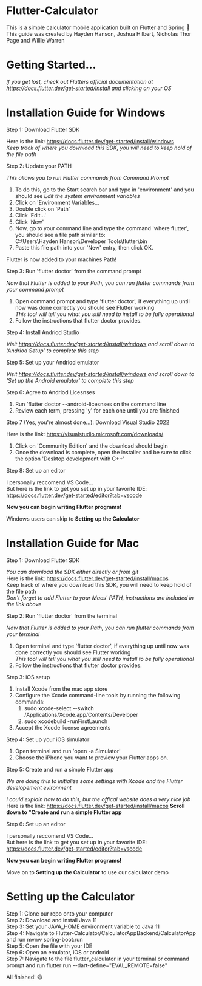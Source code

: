 # Flutter-Calculator
This is a simple calculator mobile application built on Flutter and Spring 📱 <br />
This guide was created by Hayden Hanson, Joshua Hilbert, Nicholas Thor Page and Willie Warren <br />

# Getting Started...
*If you get lost, check out Flutters official documentation at https://docs.flutter.dev/get-started/install and clicking on your OS* <br />

# Installation Guide for Windows

Step 1: Download Flutter SDK <br />

Here is the link: https://docs.flutter.dev/get-started/install/windows <br />
*Keep track of where you download this SDK, you will need to keep hold of the file path* <br />

Step 2: Update your PATH <br />

*This allows you to run Flutter commands from Command Prompt* <br />
1. To do this, go to the Start search bar and type in 'environment' and you should see *Edit the system environment variables* <br />
2. Click on 'Environment Variables... <br/>
3. Double click on 'Path' <br/>
4. Click 'Edit...' <br/>
5. Click 'New' <br/>
6. Now, go to your command line and type the command 'where flutter', you should see a file path similar to: <br/>
     C:\Users\Hayden Hanson\Developer Tools\flutter\bin <br/>
7. Paste this file path into your 'New' entry, then click OK. <br/>

Flutter is now added to your machines Path! <br/>

Step 3: Run 'flutter doctor' from the command prompt <br/>

*Now that Flutter is added to your Path, you can run flutter commands from your command prompt* <br/>
1. Open command prompt and type 'flutter doctor', if everything up until now was done correctly you should see Flutter working <br> *This tool will tell you what you still need to install to be fully operational*
2. Follow the instructions that flutter doctor provides. <br/>

Step 4: Install Andriod Studio <br/>

*Visit https://docs.flutter.dev/get-started/install/windows and scroll down to 'Andriod Setup' to complete this step* <br/>

Step 5: Set up your Andriod emulator <br/>

*Visit https://docs.flutter.dev/get-started/install/windows and scroll down to 'Set up the Android emulator' to complete this step* <br/>

Step 6: Agree to Andriod Licesnses <br/>

1. Run 'flutter doctor --android-licesnses on the command line <br/>
2. Review each term, pressing 'y' for each one until you are finished <br/>

Step 7 (Yes, you're almost done...): Download Visual Studio 2022 <br/>

Here is the link: https://visualstudio.microsoft.com/downloads/ <br/>
1. Click on 'Community Edition' and the download should begin <br/>
2. Once the download is complete, open the installer and be sure to click the option 'Desktop development with C++' <br/>

Step 8: Set up an editor <br/>

I personally reccomend VS Code... <br/>
But here is the link to get you set up in your favorite IDE: https://docs.flutter.dev/get-started/editor?tab=vscode <br/>

**Now you can begin writing Flutter programs!** <br/>

Windows users can skip to **Setting up the Calculator** <br/>

# Installation Guide for Mac

Step 1: Download Flutter SDK <br/>

*You can download the SDK either directly or from git* <br/>
Here is the link: https://docs.flutter.dev/get-started/install/macos <br/>
Keep track of where you download this SDK, you will need to keep hold of the file path <br/>
*Don't forget to add Flutter to your Macs' PATH, instructions are included in the link above* <br/>

Step 2: Run 'flutter doctor' from the terminal <br/>

*Now that Flutter is added to your Path, you can run flutter commands from your terminal* <br/>
1. Open terminal and type 'flutter doctor', if everything up until now was done correctly you should see Flutter working <br> *This tool will tell you what you still need to install to be fully operational*
2. Follow the instructions that flutter doctor provides. <br/>

Step 3: iOS setup <br/>

1. Install Xcode from the mac app store <br/>
2. Configure the Xcode command-line tools by running the following commands: <br/>
     1. sudo xcode-select --switch /Applications/Xcode.app/Contents/Developer <br/>
     2. sudo xcodebuild -runFirstLaunch <br/>
3. Accept the Xcode license agreements <br/>

Step 4: Set up your iOS simulator <br/>

1. Open terminal and run 'open -a Simulator' <br/>
2. Choose the iPhone you want to preview your Flutter apps on. <br/>

Step 5: Create and run a simple Flutter app <br/>

*We are doing this to initialize some settings with Xcode and the Flutter developement evironment* <br/>

*I could explain how to do this, but the offical website does a very nice job* <br/>
Here is the link: https://docs.flutter.dev/get-started/install/macos **Scroll down to "Create and run a simple Flutter app** <br/>

Step 6: Set up an editor <br/>

I personally reccomend VS Code... <br/>
But here is the link to get you set up in your favorite IDE: https://docs.flutter.dev/get-started/editor?tab=vscode <br/>

**Now you can begin writing Flutter programs!** <br/>

Move on to **Setting up the Calculator** to use our calculator demo<br/> 

# Setting up the Calculator

Step 1: Clone our repo onto your computer <br/>
Step 2: Download and install Java 11 <br/>
Step 3: Set your JAVA_HOME environment variable to Java 11 <br/>
Step 4: Navigate to Flutter-Calculator/CalculatorAppBackend/CalculatorApp and run mvnw spring-boot:run <br/>
Step 5: Open the file with your IDE <br/>
Step 6: Open an emulator, iOS or android <br/>
Step 7: Navigate to the file flutter_calculator in your terminal or command prompt and run flutter run --dart-define="EVAL_REMOTE=false" <br/>

All finished! 😄
